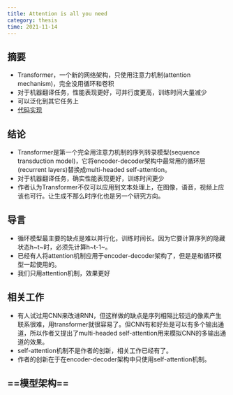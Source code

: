 ```yaml
---
title: Attention is all you need
category: thesis
time: 2021-11-14
---
```


## 摘要
- Transformer，一个新的网络架构，只使用注意力机制(attention mechanism)，完全没用循环和卷积
- 对于机器翻译任务，性能表现更好，可并行度更高，训练时间大量减少
- 可以泛化到其它任务上
- [代码实现](https://github.com/tensorflow/tensor2tensor)


## 结论
- Transformer是第一个完全用注意力机制的序列转录模型(sequence transduction model)，它将encoder-decoder架构中最常用的循环层(recurrent layers)替换成multi-headed self-attention。
- 对于机器翻译任务，确实性能表现更好，训练时间更少
- 作者认为Transformer不仅可以应用到文本处理上，在图像，语音，视频上应该也可行。让生成不那么时序化也是另一个研究方向。

## 导言
- 循环模型最主要的缺点是难以并行化，训练时间长。因为它要计算序列的隐藏状态h~t~时，必须先计算h~t-1~。
- 已经有人将attention机制应用于encoder-decoder架构了，但是是和循环模型一起使用的。
- 我们只用attention机制，效果更好

## 相关工作
- 有人试过用CNN来改进RNN，但这样做的缺点是序列相隔比较远的像素产生联系很难，用transformer就很容易了。但CNN有和好处是可以有多个输出通道，所以作者又提出了multi-headed self-attention用来模拟CNN的多输出通道的效果。
- self-attention机制不是作者的创新，相关工作已经有了。
- 作者的创新在于在encoder-decoder架构中只使用self-attention机制。

## ==模型架构==
